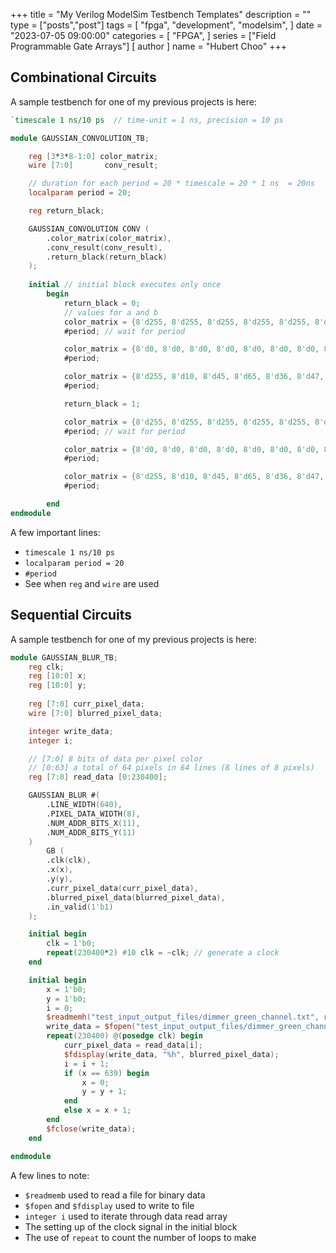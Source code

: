 +++
title = "My Verilog ModelSim Testbench Templates"
description = ""
type = ["posts","post"]
tags = [
    "fpga",
    "development",
    "modelsim",
]
date = "2023-07-05 09:00:00"
categories = [
    "FPGA",
]
series = ["Field Programmable Gate Arrays"]
[ author ]
  name = "Hubert Choo"
+++

## Combinational Circuits
A sample testbench for one of my previous projects is here:

``` verilog
`timescale 1 ns/10 ps  // time-unit = 1 ns, precision = 10 ps

module GAUSSIAN_CONVOLUTION_TB;

    reg [3*3*8-1:0] color_matrix;
    wire [7:0]       conv_result;

    // duration for each period = 20 * timescale = 20 * 1 ns  = 20ns
    localparam period = 20;  

    reg return_black;

    GAUSSIAN_CONVOLUTION CONV (
        .color_matrix(color_matrix),
        .conv_result(conv_result),
        .return_black(return_black)
    );
    
    initial // initial block executes only once
        begin
            return_black = 0;
            // values for a and b
            color_matrix = {8'd255, 8'd255, 8'd255, 8'd255, 8'd255, 8'd255, 8'd255, 8'd255, 8'd255};
            #period; // wait for period 

            color_matrix = {8'd0, 8'd0, 8'd0, 8'd0, 8'd0, 8'd0, 8'd0, 8'd0, 8'd0};
            #period;

            color_matrix = {8'd255, 8'd10, 8'd45, 8'd65, 8'd36, 8'd47, 8'd53, 8'd111, 8'd200};
            #period;

            return_black = 1;

            color_matrix = {8'd255, 8'd255, 8'd255, 8'd255, 8'd255, 8'd255, 8'd255, 8'd255, 8'd255};
            #period; // wait for period 

            color_matrix = {8'd0, 8'd0, 8'd0, 8'd0, 8'd0, 8'd0, 8'd0, 8'd0, 8'd0};
            #period;

            color_matrix = {8'd255, 8'd10, 8'd45, 8'd65, 8'd36, 8'd47, 8'd53, 8'd111, 8'd200};
            #period;

        end
endmodule
```

A few important lines:
- `timescale 1 ns/10 ps`
- `localparam period = 20`
- `#period`
- See when `reg` and `wire` are used

## Sequential Circuits
A sample testbench for one of my previous projects is here:
``` verilog
module GAUSSIAN_BLUR_TB;
    reg clk;
    reg [10:0] x;
    reg [10:0] y;
    
    reg [7:0] curr_pixel_data;
    wire [7:0] blurred_pixel_data;

    integer write_data;
    integer i;

    // [7:0] 8 bits of data per pixel color
    // [0:63] a total of 64 pixels in 64 lines (8 lines of 8 pixels)
    reg [7:0] read_data [0:230400];

    GAUSSIAN_BLUR #(
        .LINE_WIDTH(640),
        .PIXEL_DATA_WIDTH(8),
        .NUM_ADDR_BITS_X(11),
        .NUM_ADDR_BITS_Y(11)
    )
        GB (
        .clk(clk),
        .x(x),
        .y(y),
        .curr_pixel_data(curr_pixel_data),
        .blurred_pixel_data(blurred_pixel_data),
        .in_valid(1'b1)
    );

    initial begin
        clk = 1'b0;
        repeat(230400*2) #10 clk = ~clk; // generate a clock
    end

    initial begin
        x = 1'b0;
        y = 1'b0;
        i = 0;
        $readmemh("test_input_output_files/dimmer_green_channel.txt", read_data);
        write_data = $fopen("test_input_output_files/dimmer_green_channel_out.txt");
        repeat(230400) @(posedge clk) begin
            curr_pixel_data = read_data[i];
            $fdisplay(write_data, "%h", blurred_pixel_data);
            i = i + 1;
            if (x == 639) begin
                x = 0;
                y = y + 1;
            end
            else x = x + 1;
        end
        $fclose(write_data);
    end

endmodule
```

A few lines to note:
- `$readmemb` used to read a file for binary data
- `$fopen` and `$fdisplay` used to write to file
- `integer i` used to iterate through data read array
- The setting up of the clock signal in the initial block
- The use of `repeat` to count the number of loops to make